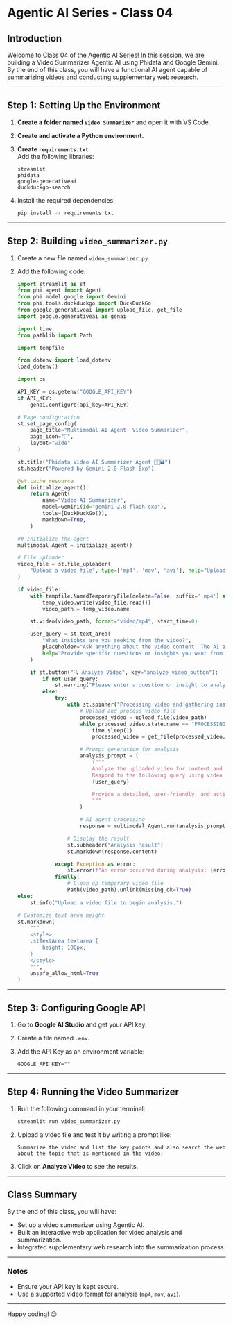 

# Agentic AI Series - Class 04

## **Introduction**

Welcome to Class 04 of the Agentic AI Series! In this session, we are building a Video Summarizer Agentic AI using Phidata and Google Gemini. By the end of this class, you will have a functional AI agent capable of summarizing videos and conducting supplementary web research.

---

## **Step 1: Setting Up the Environment**

1. **Create a folder named `Video Summarizer`** and open it with VS Code.

2. **Create and activate a Python environment.**

3. **Create `requirements.txt`**  
   Add the following libraries:
   ```plaintext
   streamlit
   phidata
   google-generativeai
   duckduckgo-search
   ```

4. Install the required dependencies:
   ```bash
   pip install -r requirements.txt
   ```

---

## **Step 2: Building `video_summarizer.py`**

1. Create a new file named `video_summarizer.py`.

2. Add the following code:

   ```python
   import streamlit as st 
   from phi.agent import Agent
   from phi.model.google import Gemini
   from phi.tools.duckduckgo import DuckDuckGo
   from google.generativeai import upload_file, get_file
   import google.generativeai as genai

   import time
   from pathlib import Path

   import tempfile

   from dotenv import load_dotenv
   load_dotenv()

   import os

   API_KEY = os.getenv("GOOGLE_API_KEY")
   if API_KEY:
       genai.configure(api_key=API_KEY)

   # Page configuration
   st.set_page_config(
       page_title="Multimodal AI Agent- Video Summarizer",
       page_icon="🎥",
       layout="wide"
   )

   st.title("Phidata Video AI Summarizer Agent 🎥🎤🖬")
   st.header("Powered by Gemini 2.0 Flash Exp")

   @st.cache_resource
   def initialize_agent():
       return Agent(
           name="Video AI Summarizer",
           model=Gemini(id="gemini-2.0-flash-exp"),
           tools=[DuckDuckGo()],
           markdown=True,
       )

   ## Initialize the agent
   multimodal_Agent = initialize_agent()

   # File uploader
   video_file = st.file_uploader(
       "Upload a video file", type=['mp4', 'mov', 'avi'], help="Upload a video for AI analysis"
   )

   if video_file:
       with tempfile.NamedTemporaryFile(delete=False, suffix='.mp4') as temp_video:
           temp_video.write(video_file.read())
           video_path = temp_video.name

       st.video(video_path, format="video/mp4", start_time=0)

       user_query = st.text_area(
           "What insights are you seeking from the video?",
           placeholder="Ask anything about the video content. The AI agent will analyze and gather additional context if needed.",
           help="Provide specific questions or insights you want from the video."
       )

       if st.button("🔍 Analyze Video", key="analyze_video_button"):
           if not user_query:
               st.warning("Please enter a question or insight to analyze the video.")
           else:
               try:
                   with st.spinner("Processing video and gathering insights..."):
                       # Upload and process video file
                       processed_video = upload_file(video_path)
                       while processed_video.state.name == "PROCESSING":
                           time.sleep(1)
                           processed_video = get_file(processed_video.name)

                       # Prompt generation for analysis
                       analysis_prompt = (
                           f"""
                           Analyze the uploaded video for content and context.
                           Respond to the following query using video insights and supplementary web research:
                           {user_query}

                           Provide a detailed, user-friendly, and actionable response.
                           """
                       )

                       # AI agent processing
                       response = multimodal_Agent.run(analysis_prompt, videos=[processed_video])

                   # Display the result
                   st.subheader("Analysis Result")
                   st.markdown(response.content)

               except Exception as error:
                   st.error(f"An error occurred during analysis: {error}")
               finally:
                   # Clean up temporary video file
                   Path(video_path).unlink(missing_ok=True)
   else:
       st.info("Upload a video file to begin analysis.")

   # Customize text area height
   st.markdown(
       """
       <style>
       .stTextArea textarea {
           height: 100px;
       }
       </style>
       """,
       unsafe_allow_html=True
   )
   ```

---

## **Step 3: Configuring Google API**

1. Go to **Google AI Studio** and get your API key.

2. Create a file named `.env`.

3. Add the API Key as an environment variable:
   ```plaintext
   GOOGLE_API_KEY=""
   ```

---

## **Step 4: Running the Video Summarizer**

1. Run the following command in your terminal:
   ```bash
   streamlit run video_summarizer.py
   ```

2. Upload a video file and test it by writing a prompt like:
   ```plaintext
   Summarize the video and list the key points and also search the web about the topic that is mentioned in the video.
   ```

3. Click on **Analyze Video** to see the results.

---

## **Class Summary**

By the end of this class, you will have:

- Set up a video summarizer using Agentic AI.
- Built an interactive web application for video analysis and summarization.
- Integrated supplementary web research into the summarization process.

---

### **Notes**

- Ensure your API key is kept secure.
- Use a supported video format for analysis (`mp4`, `mov`, `avi`).

---

Happy coding! 😊